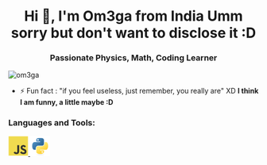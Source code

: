 <h1 align="center">Hi 👋, I'm Om3ga from India Umm sorry but don't want to disclose it :D</h1>
<h3 align="center">Passionate Physics, Math, Coding Learner</h3>

<p align="left"> <img src="https://komarev.com/ghpvc/?username=om3ga&label=Profile%20views&color=0e75b6&style=flat" alt="om3ga" /> </p>

- ⚡ Fun fact : "if you feel useless, just remember, you really are" XD **I think I am funny, a little maybe :D**


<h3 align="left">Languages and Tools:</h3>
<p align="left"> <a href="https://developer.mozilla.org/en-US/docs/Web/JavaScript" target="_blank"> <img src="https://raw.githubusercontent.com/devicons/devicon/master/icons/javascript/javascript-original.svg" alt="javascript" width="40" height="40"/> </a> <a href="https://www.python.org" target="_blank"> <img src="https://raw.githubusercontent.com/devicons/devicon/master/icons/python/python-original.svg" alt="python" width="40" height="40"/> </a> </p>
